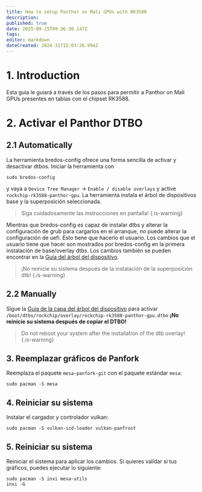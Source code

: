```yaml
---
title: How to setup Panthor on Mali GPUs with RK3588
description:
published: true
date: 2025-09-15T09:36:38.147Z
tags:
editor: markdown
dateCreated: 2024-31T15:03:26.994Z
---
```


# 1. Introduction

Esta guía le guiará a través de los pasos para permitir a Panthor on Mali GPUs presentes en tablas con el chipset RK3588.

# 2. Activar el Panthor DTBO

## 2.1 Automatically

La herramienta bredos-config ofrece una forma sencilla de activar y desactivar dtbos. Iniciar la herramienta con

```
sudo bredos-config
```

y vaya a `Device Tree Manager` -> `Enable / disable overlays` y active `rockchip-rk3588-panthor-gpu`. La herramienta instala el árbol de dispositivos base y la superposición seleccionada.

> Siga cuidadosamente las instrucciones en pantalla!
> {.is-warning}

Mientras que bredos-config es capaz de instalar dtbs y alterar la configuración de grub para cargarlos en el arranque, _no_ puede alterar la configuración de uefi. Esto tiene que hacerlo el usuario. Los cambios que el usuario tiene que hacer son mostrados por bredos-config en la primera instalación de base/overlay dtbs. Los cambios también se pueden encontrar en la [Guía del árbol del dispositivo](/how-to/how-to-enable-dtbos).

> ¡No reinicie su sistema después de la instalación de la superposición dtb!
> {.is-warning}

## 2.2 Manually

Sigue la [Guía de la capa del árbol del dispositivo](/how-to/how-to-enable-dtbos) para activar
`/boot/dtbs/rockchip/overlay/rockchip-rk3588-panthor-gpu.dtbo`
**¡No reinicie su sistema después de copiar el DTBO!**

> Do not reboot your system after the installation of the dtb overlay!
> {.is-warning}

## 3. Reemplazar gráficos de Panfork

Reemplaza el paquete `mesa-panfork-git` con el paquete estándar `mesa`:

```
sudo pacman -S mesa
```

## 4. Reiniciar su sistema

Instalar el cargador y controlador vulkan:

```
sudo pacman -S vulkan-icd-loader vulkan-panfrost
```

## 5. Reiniciar su sistema

Reiniciar el sistema para aplicar los cambios. Si quieres validar si tus gráficos, puedes ejecutar lo siguiente:

```
sudo pacman -S inxi mesa-utils
inxi -G
```
